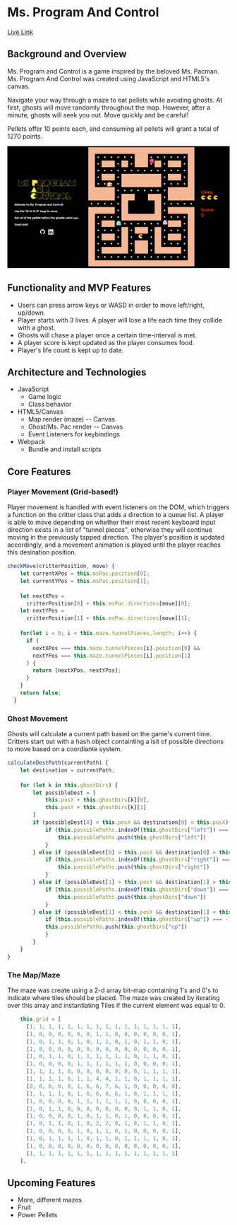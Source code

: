 
# Ms. Program And Control

[Live Link](https://kat-onyx.github.io/MsProgramAndControl/)

## Background and Overview

Ms. Program and Control is a game inspired by the beloved Ms. Pacman.  Ms. Program And Control was created using JavaScript and HTML5's canvas.  

Navigate your way through a maze to eat pellets while avoiding ghosts. At first, ghosts will move randomly throughout the map.  However, after a minute, ghosts will seek you out.  Move quickly and be careful!

Pellets offer 10 points each, and consuming all pellets will grant a total of 1270 points.


![Screenshot](dist/Gameplay.png)

## Functionality and MVP Features

* Users can press arrow keys or WASD in order to move left/right, up/down.
* Player starts with 3 lives. A player will lose a life each time they collide with a ghost.
* Ghosts will chase a player once a certain time-interval is met.
* A player score is kept updated as the player consumes food.
* Player's life count is kept up to date.

## Architecture and Technologies
* JavaScript
    * Game logic
    * Class behavior
* HTML5/Canvas
    * Map render (maze) -- Canvas
    * Ghost/Ms. Pac render -- Canvas
    * Event Listeners for keybindings
* Webpack
    * Bundle and install scripts
   
## Core Features

### Player Movement (Grid-based!)
Player movement is handled with event listeners on the DOM, which triggers a function on the critter class that adds a direction to a queue list.  A player is able to move depending on whether their most recent keyboard input direction exists in a list of "tunnel pieces", otherwise they will continue moving in the previously tapped direction. The player's position is updated accordingly, and a movement animation is played until the player reaches this desination position.

``` js
checkMove(critterPosition, move) {
    let currentXPos = this.msPac.position[0];
    let currentYPos = this.msPac.position[1];

    let nextXPos =
      critterPosition[0] + this.msPac.directions[move][0];
    let nextYPos =
      critterPosition[1] + this.msPac.directions[move][1];

    for(let i = 0; i < this.maze.tunnelPieces.length; i++) {
      if (
        nextXPos === this.maze.tunnelPieces[i].position[0] &&
        nextYPos === this.maze.tunnelPieces[i].position[1]
      ) {
        return [nextXPos, nextYPos];
      }
    }
    return false;
  }

  ```

### Ghost Movement

Ghosts will calculate a current path based on the game's current time.  Critters start out with a hash object containting a lsit of possible directions to move based on a coordiante system. 

``` js
calculateDestPath(currentPath) {
    let destination = currentPath;

    for (let k in this.ghostDirs) {
        let possibleDest = [
            this.posX + this.ghostDirs[k][0],
            this.posY + this.ghostDirs[k][1]
        ]
        if (possibleDest[0] < this.posX && destination[0] < this.posX) {
            if (this.possiblePaths.indexOf(this.ghostDirs["left"]) === -1) {
                this.possiblePaths.push(this.ghostDirs["left"])
            } 
        } else if (possibleDest[0] > this.posX && destination[0] > this.posX) {
            if (this.possiblePaths.indexOf(this.ghostDirs["right"]) === -1) {
                this.possiblePaths.push(this.ghostDirs["right"])
            }
        } else if (possibleDest[1] > this.posY && destination[1] > this.posY) {
            if (this.possiblePaths.indexOf(this.ghostDirs["down"]) === -1) {
                this.possiblePaths.push(this.ghostDirs["down"])
            }
        } else if (possibleDest[1] < this.posY && destination[1] < this.posY) {
            if (this.possiblePaths.indexOf(this.ghostDirs["up"]) === -1) {
            this.possiblePaths.push(this.ghostDirs["up"])
            }
        }
    }
}
```

### The Map/Maze

The maze was create using a 2-d array bit-map containing 1's and 0's to indicate where tiles should be placed.  The maze was created by iterating over this array and instantiating Tiles if the current element was equal to 0.
```js
    this.grid = [
      [1, 1, 1, 1, 1, 1, 1, 1, 1, 1, 1, 1, 1, 1, 1, 1],
      [1, 0, 0, 0, 0, 0, 0, 1, 1, 0, 0, 0, 0, 0, 0, 1],
      [1, 0, 1, 1, 0, 1, 0, 1, 1, 0, 1, 0, 1, 1, 0, 1],
      [1, 0, 0, 0, 0, 0, 0, 0, 0, 0, 0, 0, 0, 0, 0, 1],
      [1, 0, 1, 1, 0, 1, 1, 1, 1, 1, 1, 0, 1, 1, 0, 1],
      [1, 0, 0, 0, 0, 1, 1, 1, 1, 1, 1, 0, 0, 0, 0, 1],
      [1, 1, 1, 1, 0, 0, 0, 0, 0, 0, 0, 0, 1, 1, 1, 1],
      [1, 1, 1, 1, 0, 1, 1, 4, 4, 1, 1, 0, 1, 1, 1, 1],
      [0, 0, 0, 0, 0, 1, 6, 6, 7, 6, 1, 0, 0, 0, 0, 0],
      [1, 1, 1, 1, 0, 1, 6, 6, 6, 6, 1, 0, 1, 1, 1, 1],
      [1, 0, 0, 0, 0, 1, 1, 1, 1, 1, 1, 0, 0, 0, 0, 1],
      [1, 0, 1, 1, 0, 0, 0, 0, 0, 0, 0, 0, 1, 1, 0, 1],
      [1, 0, 0, 0, 0, 1, 0, 1, 1, 0, 1, 0, 0, 0, 0, 1],
      [1, 0, 1, 1, 0, 1, 0, 2, 2, 0, 1, 0, 1, 1, 0, 1],
      [1, 0, 0, 0, 0, 1, 0, 1, 1, 0, 1, 0, 0, 0, 0, 1],
      [1, 0, 1, 1, 1, 1, 0, 1, 1, 0, 1, 1, 1, 1, 0, 1],
      [1, 0, 0, 0, 0, 0, 0, 0, 0, 0, 0, 0, 0, 0, 0, 1],
      [1, 1, 1, 1, 1, 1, 1, 1, 1, 1, 1, 1, 1, 1, 1, 1]
    ],  
```

## Upcoming Features

* More, different mazes
* Fruit
* Power Pellets



